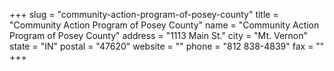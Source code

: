 +++
slug = "community-action-program-of-posey-county"
title = "Community Action Program of Posey County"
name = "Community Action Program of Posey County"
address = "1113 Main St."
city = "Mt. Vernon"
state = "IN"
postal = "47620"
website = ""
phone = "812 838-4839"
fax = ""
+++
